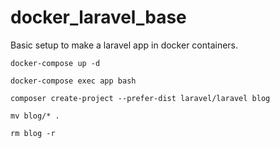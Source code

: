 # docker_laravel_base

Basic setup to make a laravel app in docker containers.

`docker-compose up -d`

`docker-compose exec app bash`

`composer create-project --prefer-dist laravel/laravel blog`

`mv blog/* .`

`rm blog -r`
